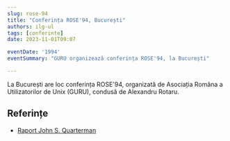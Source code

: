 ```yaml
---
slug: rose-94
title: "Conferința ROSE'94, București"
authors: ilg-ul
tags: [conferinte]
date: 2023-11-01T09:07

eventDate: '1994'
eventSummary: "GURU organizează conferința ROSE'94, la București"

---
```


La București are loc conferința ROSE'94, organizată de Asociația Româna
a Utilizatorilor de Unix (GURU), condusă de Alexandru Rotaru.

<!-- truncate -->

## Referințe

- [Raport John S. Quarterman](http://linux.punct.info/postrose.html)
